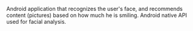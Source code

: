Android application that recognizes the user's face, and recommends content (pictures) based on how much he is smiling.
Android native API used for facial analysis.
